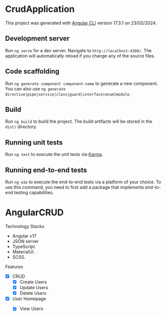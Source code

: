 # CrudApplication

This project was generated with [Angular CLI](https://github.com/angular/angular-cli) version 17.3.1 on 23/02/2024.

## Development server

Run `ng serve` for a dev server. Navigate to `http://localhost:4200/`. The application will automatically reload if you change any of the source files.

## Code scaffolding

Run `ng generate component component-name` to generate a new component. You can also use `ng generate directive|pipe|service|class|guard|interface|enum|module`.

## Build

Run `ng build` to build the project. The build artifacts will be stored in the `dist/` directory.

## Running unit tests

Run `ng test` to execute the unit tests via [Karma](https://karma-runner.github.io).

## Running end-to-end tests

Run `ng e2e` to execute the end-to-end tests via a platform of your choice. To use this command, you need to first add a package that implements end-to-end testing capabilities.

# AngularCRUD

Technology Stacks
- Angular v17
- JSON server
- TypeScript.
- MaterialUI.
- SCSS.


Features

- [x] CRUD
    - [x] Create Users  
    - [x] Update Users
    - [x] Delete Users  

- [x] User Homepage
    - [x] View Users



